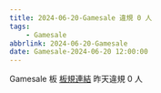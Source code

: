 ```yaml
---
title: 2024-06-20-Gamesale 違規 0 人
tags:
    - Gamesale
abbrlink: 2024-06-20-Gamesale
date: Gamesale-2024-06-20 12:00:00
---
```

Gamesale 板 [板規連結](https://www.ptt.cc/bbs/Gossiping/M.1637425085.A.07D.html)
昨天違規 0 人
